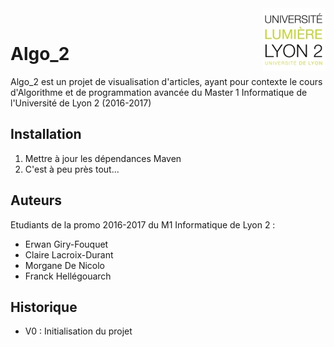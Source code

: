 <img src="./images/logo-lyon2.png" width=100 align=right>
<br>

# Algo_2


Algo_2 est un projet de visualisation d'articles, ayant pour contexte le cours d'Algorithme
et de programmation avancée du Master 1 Informatique de l'Université de Lyon 2 (2016-2017)

## Installation

1) Mettre à jour les dépendances Maven
2) C'est à peu près tout...


## Auteurs

Etudiants de la promo 2016-2017 du M1 Informatique de Lyon 2 :
- Erwan Giry-Fouquet
- Claire Lacroix-Durant
- Morgane De Nicolo
- Franck Hellégouarch


## Historique

- V0 : Initialisation du projet


